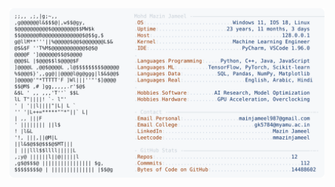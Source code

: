 <picture>
  <source srcset="https://raw.githubusercontent.com/mmazinjameel/mmazinjameel/main/dark_mode.svg?v=1759891923" media="(prefers-color-scheme: dark)">
  <img src="https://raw.githubusercontent.com/mmazinjameel/mmazinjameel/main/light_mode.svg?v=1759891923">
</picture>

